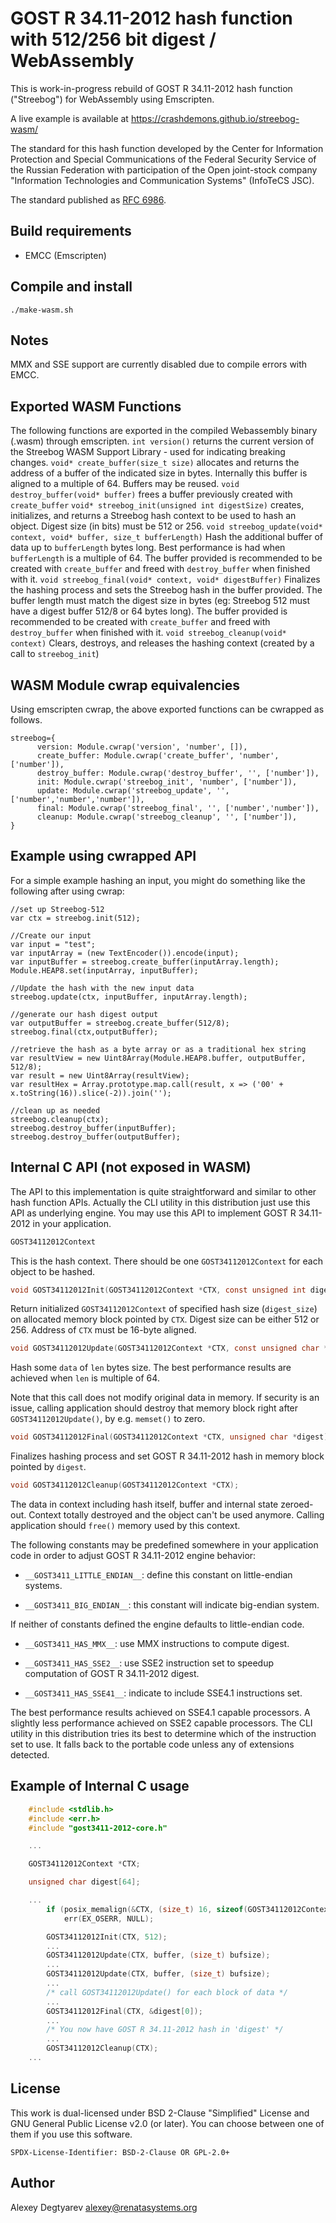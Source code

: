 GOST R 34.11-2012 hash function with 512/256 bit digest / WebAssembly
=======================================================

This is work-in-progress rebuild of GOST R 34.11-2012 hash function ("Streebog") for WebAssembly using Emscripten.

A live example is available at https://crashdemons.github.io/streebog-wasm/

The standard for this hash function developed by the Center for
Information Protection and Special Communications of the Federal
Security Service of the Russian Federation with participation of the
Open joint-stock company "Information Technologies and Communication
Systems" (InfoTeCS JSC).

The standard published as [RFC 6986](https://tools.ietf.org/html/rfc6986).


Build requirements
------------------

* EMCC (Emscripten)


Compile and install
-------------------

 `./make-wasm.sh`
 
 Notes
 ---
 MMX and SSE support are currently disabled due to compile errors with EMCC.


Exported WASM Functions
---
The following functions are exported in the compiled Webassembly binary (.wasm) through emscripten.
`int version()` returns the current version of the Streebog WASM Support Library - used for indicating breaking changes.
`void* create_buffer(size_t size)` allocates and returns the address of a buffer of the indicated size in bytes. Internally this buffer is aligned to a multiple of 64. Buffers may be reused.
`void destroy_buffer(void* buffer)` frees a buffer previously created with `create_buffer`
`void* streebog_init(unsigned int digestSize)` creates, initializes, and returns a Streebog hash context to be used to hash an object. Digest size (in bits) must be 512 or 256.
`void streebog_update(void* context, void* buffer, size_t bufferLength)` Hash the additional buffer of data up to `bufferLength` bytes long.  Best performance is had when `bufferLength` is a multiple of 64.  The buffer provided is recommended to be created with `create_buffer` and freed with `destroy_buffer` when finished with it.
`void streebog_final(void* context, void* digestBuffer)` Finalizes the hashing process and sets the Streebog hash in the buffer provided. The buffer length must match the digest size in bytes (eg: Streebog 512 must have a digest buffer 512/8 or 64 bytes long). The buffer provided is recommended to be created with `create_buffer` and freed with `destroy_buffer` when finished with it.
`void streebog_cleanup(void* context)` Clears, destroys, and releases the hashing context (created by a call to `streebog_init`)

WASM Module cwrap equivalencies
---
Using emscripten cwrap, the above exported functions can be cwrapped as follows.
```
streebog={
      version: Module.cwrap('version', 'number', []),
      create_buffer: Module.cwrap('create_buffer', 'number', ['number']),
      destroy_buffer: Module.cwrap('destroy_buffer', '', ['number']),
      init: Module.cwrap('streebog_init', 'number', ['number']),
      update: Module.cwrap('streebog_update', '', ['number','number','number']),
      final: Module.cwrap('streebog_final', '', ['number','number']),
      cleanup: Module.cwrap('streebog_cleanup', '', ['number']),
}
```


Example using cwrapped API
---
For a simple example hashing an input, you might do something like the following after using cwrap:
```
//set up Streebog-512
var ctx = streebog.init(512);

//Create our input
var input = "test";
var inputArray = (new TextEncoder()).encode(input);
var inputBuffer = streebog.create_buffer(inputArray.length);
Module.HEAP8.set(inputArray, inputBuffer);

//Update the hash with the new input data
streebog.update(ctx, inputBuffer, inputArray.length);

//generate our hash digest output
var outputBuffer = streebog.create_buffer(512/8);
streebog.final(ctx,outputBuffer);

//retrieve the hash as a byte array or as a traditional hex string
var resultView = new Uint8Array(Module.HEAP8.buffer, outputBuffer, 512/8);
var result = new Uint8Array(resultView);
var resultHex = Array.prototype.map.call(result, x => ('00' + x.toString(16)).slice(-2)).join('');

//clean up as needed
streebog.cleanup(ctx);
streebog.destroy_buffer(inputBuffer);
streebog.destroy_buffer(outputBuffer);
```



Internal C API (not exposed in WASM)
---
The API to this implementation is quite straightforward and similar to
other hash function APIs.  Actually the CLI utility in this distribution
just use this API as underlying engine.  You may use this API to
implement GOST R 34.11-2012 in your application.

```c
GOST34112012Context
```

This is the hash context.  There should be one `GOST34112012Context`
for each object to be hashed.


```c
void GOST34112012Init(GOST34112012Context *CTX, const unsigned int digest_size);
```

Return initialized `GOST34112012Context` of specified hash size
(`digest_size`) on allocated memory block pointed by `CTX`.  Digest size
can be either 512 or 256.  Address of `CTX` must be 16-byte aligned.

```c
void GOST34112012Update(GOST34112012Context *CTX, const unsigned char *data, size_t len);
```

Hash some `data` of `len` bytes size.  The best performance results are
achieved when `len` is multiple of 64.
    
Note that this call does not modify original data in memory.  If
security is an issue, calling application should destroy that memory
block right after `GOST34112012Update()`, by e.g. `memset()` to zero.

```c
void GOST34112012Final(GOST34112012Context *CTX, unsigned char *digest);
```

Finalizes hashing process and set GOST R 34.11-2012 hash in memory block
pointed by `digest`.

```c
void GOST34112012Cleanup(GOST34112012Context *CTX);
```

The data in context including hash itself, buffer and internal
state zeroed-out.  Context totally destroyed and the object can't be
used anymore.  Calling application should `free()` memory used by this
context.

The following constants may be predefined somewhere in your application
code in order to adjust GOST R 34.11-2012 engine behavior:

* `__GOST3411_LITTLE_ENDIAN__`: define this constant on little-endian systems.

* `__GOST3411_BIG_ENDIAN__`: this constant will indicate big-endian system.

If neither of constants defined the engine defaults to little-endian
code.

* `__GOST3411_HAS_MMX__`: use MMX instructions to compute digest.

* `__GOST3411_HAS_SSE2__`: use SSE2 instruction set to speedup computation
of GOST R 34.11-2012 digest.

* `__GOST3411_HAS_SSE41__`: indicate to include SSE4.1 instructions set.

The best performance results achieved on SSE4.1 capable processors.  A slightly
less performance achieved on SSE2 capable processors.  The CLI utility in this
distribution tries its best to determine which of the instruction set to use.
It falls back to the portable code unless any of extensions detected.


Example of Internal C usage
----------------

```c
    #include <stdlib.h>
    #include <err.h>
    #include "gost3411-2012-core.h"

    ...

    GOST34112012Context *CTX;

    unsigned char digest[64];

    ...
        if (posix_memalign(&CTX, (size_t) 16, sizeof(GOST34112012Context)))
            err(EX_OSERR, NULL);

        GOST34112012Init(CTX, 512);
        ...
        GOST34112012Update(CTX, buffer, (size_t) bufsize);
        ...
        GOST34112012Update(CTX, buffer, (size_t) bufsize);
        ...
        /* call GOST34112012Update() for each block of data */
        ...
        GOST34112012Final(CTX, &digest[0]);
        ...
        /* You now have GOST R 34.11-2012 hash in 'digest' */
        ...
        GOST34112012Cleanup(CTX);
    ...

```

License
-------

This work is dual-licensed under BSD 2-Clause "Simplified" License and GNU
General Public License v2.0 (or later).  You can choose between one of them if
you use this software.

`SPDX-License-Identifier: BSD-2-Clause OR GPL-2.0+`


Author
------
Alexey Degtyarev <alexey@renatasystems.org>
